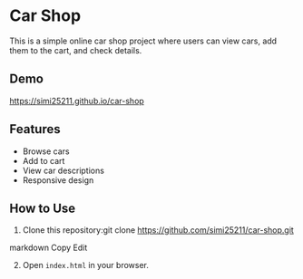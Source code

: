 # Car Shop

This is a simple online car shop project where users can view cars, add them to the cart, and check details.

## Demo
https://simi25211.github.io/car-shop


## Features
- Browse cars
- Add to cart
- View car descriptions
- Responsive design

## How to Use
1. Clone this repository:git clone https://github.com/simi25211/car-shop.git

markdown
Copy
Edit

2. Open `index.html` in your browser.
